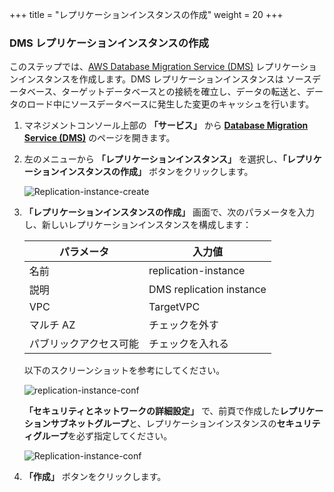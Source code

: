 +++
title = "レプリケーションインスタンスの作成"
weight = 20
+++

### DMS レプリケーションインスタンスの作成

このステップでは、<a href="https://aws.amazon.com/dms/" target="_blank">AWS Database Migration Service (DMS)</a> レプリケーションインスタンスを作成します。DMS レプリケーションインスタンスは ソースデータベース、ターゲットデータベースとの接続を確立し、データの転送と、データのロード中にソースデータベースに発生した変更のキャッシュを行います。

1. マネジメントコンソール上部の **「サービス」** から **<a href="https://console.aws.amazon.com/dms/v2/home?region=us-west-2" target="_blank">Database Migration Service (DMS)</a>** のページを開きます。

2. 左のメニューから **「レプリケーションインスタンス」** を選択し、**「レプリケーションインスタンスの作成」** ボタンをクリックします。

    ![Replication-instance-create](/db-mig/Replication-instance-create.ja.png)

3. **「レプリケーションインスタンスの作成」** 画面で、次のパラメータを入力し、新しいレプリケーションインスタンスを構成します：

    | パラメータ           | 入力値                    |
    | ------------------- | ------------------------ |
    | 名前                 | replication-instance     |
    | 説明                 | DMS replication instance |
    | VPC                 | TargetVPC                |
    | マルチ AZ            | チェックを外す             |
    | パブリックアクセス可能  | チェックを入れる           |

    以下のスクリーンショットを参考にしてください。


    ![replication-instance-conf](/db-mig/replication-instance-conf.ja.png)


    **「セキュリティとネットワークの詳細設定」** で、前頁で作成した**レプリケーションサブネットグループ**と、レプリケーションインスタンスの**セキュリティグループ**を必ず指定してください。

    ![Replication-instance-conf](/db-mig/advanced-security.ja.png)

4. **「作成」** ボタンをクリックします。

